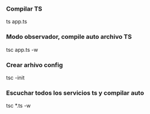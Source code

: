 ### Compilar TS
ts app.ts

### Modo observador, compile auto archivo TS
tsc app.ts -w

### Crear arhivo config
tsc -init

### Escuchar todos los servicios ts y compilar auto
tsc *.ts -w